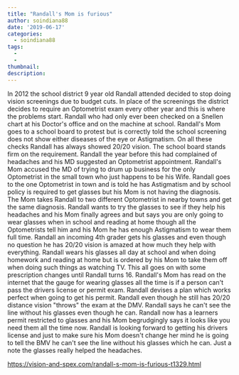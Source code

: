 ```yaml
---
title: "Randall's Mom is furious"
author: soindiana88
date: '2019-06-17'
categories:
  - soindiana88
tags:
  - 
  - 
thumbnail: 
description: 
---
```


In 2012 the school district 9 year old Randall attended decided to stop doing vision screenings due to budget cuts. In place of the screenings the district decides to require an Optometrist exam every other year and this is where the problems start. Randall who had only ever been checked on a Snellen chart at his Doctor's office and on the machine at school. Randall's Mom goes to a school board to protest but is correctly told the school screening does not show either diseases of the eye or Astigmatism. On all these checks Randall has always showed 20/20 vision. The school board stands firm on the requirement. Randall the year before this had complained of headaches and his MD suggested an Optometrist appointment. Randall's Mom accused the MD of trying to drum up business for the only Optometrist in the small town who just happens to be his Wife. Randall goes to the one Optometrist in town and is told he has Astigmatism and by school policy is required to get glasses but his Mom is not having the diagnosis. The Mom takes Randall to two different Optometrist in nearby towns and get the same diagnosis. Randall wants to try the glasses to see if they help his headaches and his Mom finally agrees and but says you are only going to wear glasses when in school and reading at home though all the Optometrists tell him and his Mom he has enough Astigmatism to wear them full time. Randall an incoming 4th grader gets his glasses and even though no question he has 20/20 vision is amazed at how much they help with everything. Randall wears his glasses all day at school and when doing homework and reading at home but is ordered by his Mom to take them off when doing such things as watching TV. This all goes on with some prescription changes until Randall turns 16. Randall's Mom has read on the internet that the gauge for wearing glasses all the time is if a person can't pass the drivers license or permit exam. Randall devises a plan which works perfect when going to get his permit. Randall even though he still has 20/20 distance vision "throws" the exam at the DMV. Randall says he can't see the line without his glasses even though he can. Randall now has a learners permit restricted to glasses and his Mom begrudgingly says it looks like you need them all the time now. Randall is looking forward to getting his drivers license and just to make sure his Mom doesn't change her mind he is going to tell the BMV he can't see the line without his glasses which he can. Just a note the glasses really helped the headaches.

https://vision-and-spex.com/randall-s-mom-is-furious-t1329.html
